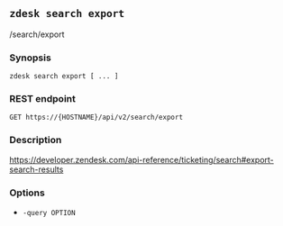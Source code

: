 ## `zdesk search export`

/search/export

### Synopsis

    zdesk search export [ ... ]

### REST endpoint

    GET https://{HOSTNAME}/api/v2/search/export

### Description

https://developer.zendesk.com/api-reference/ticketing/search#export-search-results

### Options

* `-query OPTION`

